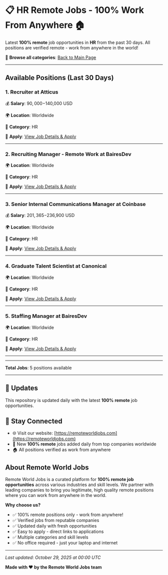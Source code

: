 # 📋 HR Remote Jobs - 100% Work From Anywhere 🏠

Latest **100% remote** job opportunities in **HR** from the past 30 days. All positions are verified remote - work from anywhere in the world!

🔗 **Browse all categories**: [Back to Main Page](README.md)

---

## Available Positions (Last 30 Days)

### 1. Recruiter at Atticus

💰 **Salary**: $90,000-$140,000 USD

🌍 **Location**: Worldwide

📍 **Category**: HR

🔗 **Apply**: [View Job Details & Apply](https://remoteworldjobs.com/recruiter-atticus)

---

### 2. Recruiting Manager - Remote Work at BairesDev

🌍 **Location**: Worldwide

📍 **Category**: HR

🔗 **Apply**: [View Job Details & Apply](https://remoteworldjobs.com/recruiting-manager-remote-work-bairesdev)

---

### 3. Senior Internal Communications Manager at Coinbase

💰 **Salary**: $201,365-$236,900 USD

🌍 **Location**: Worldwide

📍 **Category**: HR

🔗 **Apply**: [View Job Details & Apply](https://remoteworldjobs.com/senior-internal-communications-manager-coinbase)

---

### 4. Graduate Talent Scientist at Canonical

🌍 **Location**: Worldwide

📍 **Category**: HR

🔗 **Apply**: [View Job Details & Apply](https://remoteworldjobs.com/graduate-talent-scientist-canonical)

---

### 5. Staffing Manager at BairesDev

🌍 **Location**: Worldwide

📍 **Category**: HR

🔗 **Apply**: [View Job Details & Apply](https://remoteworldjobs.com/staffing-manager-bairesdev)

---


---

**Total Jobs**: 5 positions available

---

## 🔄 Updates

This repository is updated daily with the latest **100% remote** job opportunities.

## 📧 Stay Connected

- 🌐 Visit our website: [https://remoteworldjobs.com](https://remoteworldjobs.com)
- 💼 New **100% remote** jobs added daily from top companies worldwide
- 🏠 All positions verified as work from anywhere

## About Remote World Jobs

Remote World Jobs is a curated platform for **100% remote job opportunities** across various industries and skill levels. We partner with leading companies to bring you legitimate, high quality remote positions where you can work from anywhere in the world.

**Why choose us?**
- ✅ 100% remote positions only - work from anywhere!
- ✅ Verified jobs from reputable companies
- ✅ Updated daily with fresh opportunities
- ✅ Easy to apply - direct links to applications
- ✅ Multiple categories and skill levels
- ✅ No office required - just your laptop and internet

---

_Last updated: October 29, 2025 at 00:00 UTC_

**Made with ❤️ by the Remote World Jobs team**
